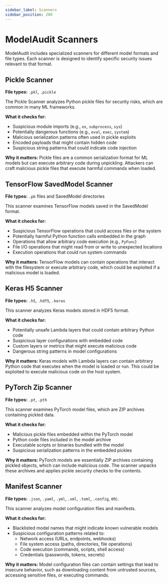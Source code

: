 ```yaml
---
sidebar_label: Scanners
sidebar_position: 200
---
```


# ModelAudit Scanners

ModelAudit includes specialized scanners for different model formats and file types. Each scanner is designed to identify specific security issues relevant to that format.

## Pickle Scanner

**File types:** `.pkl`, `.pickle`

The Pickle Scanner analyzes Python pickle files for security risks, which are common in many ML frameworks.

**What it checks for:**

- Suspicious module imports (e.g., `os`, `subprocess`, `sys`)
- Potentially dangerous functions (e.g., `eval`, `exec`, `system`)
- Malicious serialization patterns often used in pickle exploits
- Encoded payloads that might contain hidden code
- Suspicious string patterns that could indicate code injection

**Why it matters:**
Pickle files are a common serialization format for ML models but can execute arbitrary code during unpickling. Attackers can craft malicious pickle files that execute harmful commands when loaded.

## TensorFlow SavedModel Scanner

**File types:** `.pb` files and SavedModel directories

This scanner examines TensorFlow models saved in the SavedModel format.

**What it checks for:**

- Suspicious TensorFlow operations that could access files or the system
- Potentially harmful Python function calls embedded in the graph
- Operations that allow arbitrary code execution (e.g., `PyFunc`)
- File I/O operations that might read from or write to unexpected locations
- Execution operations that could run system commands

**Why it matters:**
TensorFlow models can contain operations that interact with the filesystem or execute arbitrary code, which could be exploited if a malicious model is loaded.

## Keras H5 Scanner

**File types:** `.h5`, `.hdf5`, `.keras`

This scanner analyzes Keras models stored in HDF5 format.

**What it checks for:**

- Potentially unsafe Lambda layers that could contain arbitrary Python code
- Suspicious layer configurations with embedded code
- Custom layers or metrics that might execute malicious code
- Dangerous string patterns in model configurations

**Why it matters:**
Keras models with Lambda layers can contain arbitrary Python code that executes when the model is loaded or run. This could be exploited to execute malicious code on the host system.

## PyTorch Zip Scanner

**File types:** `.pt`, `.pth`

This scanner examines PyTorch model files, which are ZIP archives containing pickled data.

**What it checks for:**

- Malicious pickle files embedded within the PyTorch model
- Python code files included in the model archive
- Executable scripts or binaries bundled with the model
- Suspicious serialization patterns in the embedded pickles

**Why it matters:**
PyTorch models are essentially ZIP archives containing pickled objects, which can include malicious code. The scanner unpacks these archives and applies pickle security checks to the contents.

## Manifest Scanner

**File types:** `.json`, `.yaml`, `.yml`, `.xml`, `.toml`, `.config`, etc.

This scanner analyzes model configuration files and manifests.

**What it checks for:**

- Blacklisted model names that might indicate known vulnerable models
- Suspicious configuration patterns related to:
  - Network access (URLs, endpoints, webhooks)
  - File system access (paths, directories, file operations)
  - Code execution (commands, scripts, shell access)
  - Credentials (passwords, tokens, secrets)

**Why it matters:**
Model configuration files can contain settings that lead to insecure behavior, such as downloading content from untrusted sources, accessing sensitive files, or executing commands.
